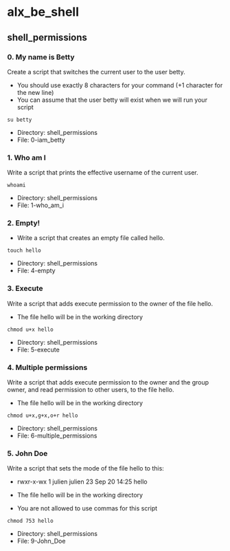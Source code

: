 # alx_be_shell
## shell_permissions
### 0. My name is Betty

Create a script that switches the current user to the user betty.
- You should use exactly 8 characters for your command (+1 character for the new line)
- You can assume that the user betty will exist when we will run your script

``` 
su betty
```

- Directory: shell_permissions
- File: 0-iam_betty

### 1. Who am I 

Write a script that prints the effective username of the current user.

```
whoami
```

- Directory: shell_permissions
- File: 1-who_am_i

### 2. Empty!

- Write a script that creates an empty file called hello.

```
touch hello
```

- Directory: shell_permissions
- File: 4-empty

### 3. Execute

Write a script that adds execute permission to the owner of the file hello.

- The file hello will be in the working directory

```
chmod u+x hello
```

- Directory: shell_permissions
- File: 5-execute

### 4. Multiple permissions

Write a script that adds execute permission to the owner and the group owner, and read permission to other users, to the file hello.

- The file hello will be in the working directory

```
chmod u+x,g+x,o+r hello
```

- Directory: shell_permissions
- File: 6-multiple_permissions

### 5. John Doe

Write a script that sets the mode of the file hello to this:

- rwxr-x-wx 1 julien julien 23 Sep 20 14:25 hello

- The file hello will be in the working directory
- You are not allowed to use commas for this script

```
chmod 753 hello
```

- Directory: shell_permissions
- File: 9-John_Doe



